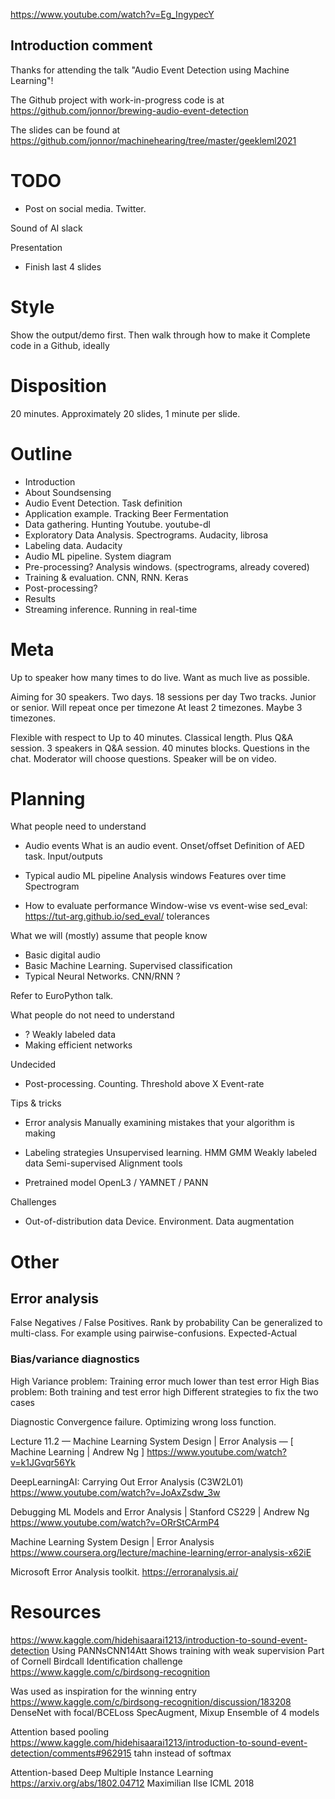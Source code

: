 

https://www.youtube.com/watch?v=Eg_IngypecY

## 

## Introduction comment

Thanks for attending the talk "Audio Event Detection using Machine Learning"!

The Github project with work-in-progress code is at
https://github.com/jonnor/brewing-audio-event-detection

The slides can be found at
https://github.com/jonnor/machinehearing/tree/master/geekleml2021


# TODO

- Post on social media. Twitter.

Sound of AI slack

Presentation

- Finish last 4 slides


# Style

Show the output/demo first.
Then walk through how to make it
Complete code in a Github, ideally

# Disposition

20 minutes.
Approximately 20 slides, 1 minute per slide.


# Outline


- Introduction
- About Soundsensing
- Audio Event Detection. Task definition
- Application example. Tracking Beer Fermentation
- Data gathering. Hunting Youtube. youtube-dl
- Exploratory Data Analysis. Spectrograms. Audacity, librosa
- Labeling data. Audacity
- Audio ML pipeline. System diagram
- Pre-processing? Analysis windows. (spectrograms, already covered)
- Training & evaluation. CNN, RNN. Keras
- Post-processing?
- Results
- Streaming inference. Running in real-time 

# Meta
Up to speaker how many times to do live.
Want as much live as possible.

Aiming for 30 speakers.
Two days. 18 sessions per day
Two tracks. Junior or senior.
Will repeat once per timezone
At least 2 timezones.
Maybe 3 timezones.

Flexible with respect to
Up to 40 minutes. Classical length.
Plus Q&A session. 3 speakers in Q&A session. 40 minutes blocks.
Questions in the chat.
Moderator will choose questions.
Speaker will be on video.




# Planning
What people need to understand

- Audio events
What is an audio event.
Onset/offset
Definition of AED task. Input/outputs

- Typical audio ML pipeline
Analysis windows
Features over time
Spectrogram

- How to evaluate performance
Window-wise vs event-wise
sed_eval: https://tut-arg.github.io/sed_eval/
tolerances

What we will (mostly) assume that people know

- Basic digital audio
- Basic Machine Learning. Supervised classification
- Typical Neural Networks. CNN/RNN ?

Refer to EuroPython talk.


What people do not need to understand

- ? Weakly labeled data 
- Making efficient networks

Undecided

- Post-processing.
Counting. Threshold above X
Event-rate

Tips & tricks

- Error analysis
Manually examining mistakes that your algorithm is making

- Labeling strategies
Unsupervised learning. HMM GMM
Weakly labeled data
Semi-supervised
Alignment tools

- Pretrained model
OpenL3 / YAMNET / PANN

Challenges

- Out-of-distribution data
Device. Environment. 
Data augmentation




# Other




## Error analysis

False Negatives / False Positives. Rank by probability
Can be generalized to multi-class. For example using pairwise-confusions. Expected-Actual



### Bias/variance diagnostics

High Variance problem: Training error much lower than test error
High Bias problem: Both training and test error high
Different strategies to fix the two cases

Diagnostic
Convergence failure.
Optimizing wrong loss function. 

Lecture 11.2 — Machine Learning System Design | Error Analysis — [ Machine Learning | Andrew Ng ]
https://www.youtube.com/watch?v=k1JGvqr56Yk

DeepLearningAI: Carrying Out Error Analysis (C3W2L01)
https://www.youtube.com/watch?v=JoAxZsdw_3w

Debugging ML Models and Error Analysis | Stanford CS229 | Andrew Ng
https://www.youtube.com/watch?v=ORrStCArmP4

Machine Learning System Design | Error Analysis
https://www.coursera.org/lecture/machine-learning/error-analysis-x62iE

Microsoft Error Analysis toolkit.
https://erroranalysis.ai/


# Resources

https://www.kaggle.com/hidehisaarai1213/introduction-to-sound-event-detection
Using PANNsCNN14Att
Shows training with weak supervision
Part of Cornell Birdcall Identification challenge
https://www.kaggle.com/c/birdsong-recognition

Was used as inspiration for the winning entry
https://www.kaggle.com/c/birdsong-recognition/discussion/183208
DenseNet with focal/BCELoss
SpecAugment, Mixup
Ensemble of 4 models

Attention based pooling
https://www.kaggle.com/hidehisaarai1213/introduction-to-sound-event-detection/comments#962915
tahn instead of softmax

Attention-based Deep Multiple Instance Learning
https://arxiv.org/abs/1802.04712
Maximilian Ilse
ICML 2018



